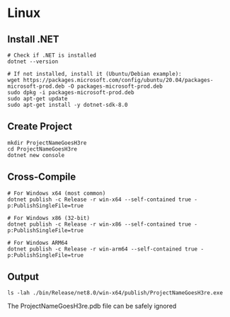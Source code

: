 # Linux

## Install .NET
```
# Check if .NET is installed
dotnet --version

# If not installed, install it (Ubuntu/Debian example):
wget https://packages.microsoft.com/config/ubuntu/20.04/packages-microsoft-prod.deb -O packages-microsoft-prod.deb
sudo dpkg -i packages-microsoft-prod.deb
sudo apt-get update
sudo apt-get install -y dotnet-sdk-8.0
```

## Create Project
```
mkdir ProjectNameGoesH3re
cd ProjectNameGoesH3re
dotnet new console
```

## Cross-Compile
```
# For Windows x64 (most common)
dotnet publish -c Release -r win-x64 --self-contained true -p:PublishSingleFile=true

# For Windows x86 (32-bit)
dotnet publish -c Release -r win-x86 --self-contained true -p:PublishSingleFile=true

# For Windows ARM64
dotnet publish -c Release -r win-arm64 --self-contained true -p:PublishSingleFile=true
```

## Output
```
ls -lah ./bin/Release/net8.0/win-x64/publish/ProjectNameGoesH3re.exe
```
The ProjectNameGoesH3re.pdb file can be safely ignored
